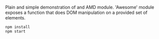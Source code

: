 Plain and simple demonstration of and AMD module. 'Awesome' module exposes a function that does DOM manipulation on a provided set of elements.

```
npm install
npm start
```
